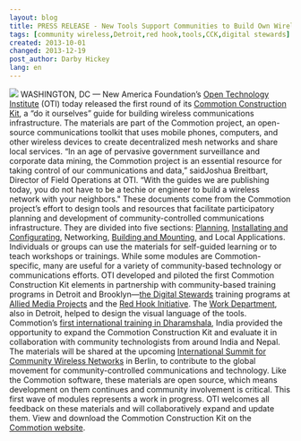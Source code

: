 ```yaml
---
layout: blog
title: PRESS RELEASE - New Tools Support Communities to Build Own Wireless Communications Infrastructure
tags: [community wireless,Detroit,red hook,tools,CCK,digital stewards]
created: 2013-10-01
changed: 2013-12-19
post_author: Darby Hickey
lang: en
---
```

  <img src="/files/styles/large/public/CCK_general_intro.png?itok=6eRvcgMY"/>
WASHINGTON, DC — New America Foundation’s <a href="http://oti.newamerica.net/">Open Technology Institute</a> (OTI) today released the first round of its <a href="https://commotionwireless.net/docs/cck">Commotion Construction Kit</a>, a “do it ourselves” guide for building wireless communications infrastructure. The materials are part of the Commotion project, an open-source communications toolkit that uses mobile phones, computers, and other wireless devices to create decentralized mesh networks and share local services.
“In an age of pervasive government surveillance and corporate data mining, the Commotion project is an essential resource for taking control of our communications and data,” saidJoshua Breitbart, Director of Field Operations at OTI. “With the guides we are publishing today, you do not have to be a techie or engineer to build a wireless network with your neighbors."
These documents come from the Commotion project’s effort to design tools and resources that facilitate participatory planning and development of community-controlled communications infrastructure. They are divided into five sections: <a href="https://commotionwireless.net/docs/cck/planning">Planning</a>, <a href="https://commotionwireless.net/docs/cck/installing-configuring">Installating and Configurating</a>, Networking, <a href="https://commotionwireless.net/docs/cck/building-mounting">Building and Mounting</a>, and Local Applications. Individuals or groups can use the materials for self-guided learning or to teach workshops or trainings. While some modules are Commotion-specific, many are useful for a variety of community-based technology or communications efforts.
OTI developed and piloted the first Commotion Construction Kit elements in partnership with community-based training programs in Detroit and Brooklyn—<a href="https://commotionwireless.net/blog/video-community-technology-and-training">the Digital Stewards</a> training programs at <a href="http://alliedmedia.org/">Allied Media Projects</a> and the <a href="http://rhicenter.org/">Red Hook Initiative</a>. The <a href="http://www.theworkdept.com/">Work Department</a>, also in Detroit, helped to design the visual language of the tools. Commotion’s <a href="https://commotionwireless.net/blog/commotion-travels-india-first-international-workshop">first international training in Dharamshala</a>, India provided the opportunity to expand the Commotion Construction Kit and evaluate it in collaboration with community technologists from around India and Nepal. The materials will be shared at the upcoming <a href="http://www.wirelesssummit.org/">International Summit for Community Wireless Networks</a> in Berlin, to contribute to the global movement for community-controlled communications and technology.
Like the Commotion software, these materials are open source, which means development on them continues and community involvement is critical. This first wave of modules represents a work in progress. OTI welcomes all feedback on these materials and will collaboratively expand and update them.
View and download the Commotion Construction Kit on the <a href="http://commotionwireless.net/docs/cck">Commotion website</a>.
 

